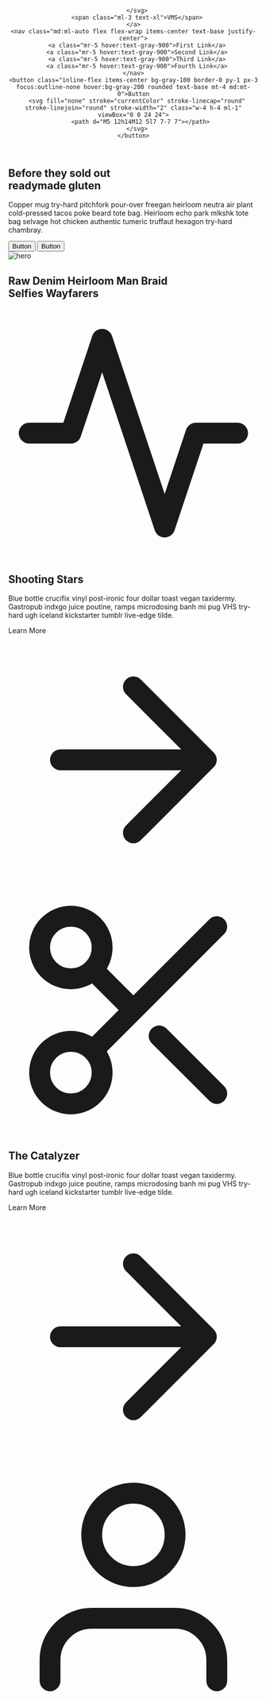 <!DOCTYPE html>
<html lang="en">
<head>
    <meta charset="UTF-8">
    <meta http-equiv="X-UA-Compatible" content="IE=edge">
    <meta name="viewport" content="width=device-width, initial-scale=1.0">
    <title>VMS</title>
    <link href="https://unpkg.com/tailwindcss@^2/dist/tailwind.min.css" rel="stylesheet">
</head>

<body>

<header class="text-gray-600 body-font">
  <div class="container mx-auto flex flex-wrap p-5 flex-col md:flex-row items-center">
    <a class="flex title-font font-medium items-center text-gray-900 mb-4 md:mb-0">
      <svg xmlns="C:\Users\anky\Downloads\IVMS.gif" fill="none" stroke="currentColor" stroke-linecap="round" stroke-linejoin="round" stroke-width="2" class="w-10 h-10 text-white p-2 bg-blue-500 rounded-full" viewBox="0 0 24 24">
        
      </svg>
      <span class="ml-3 text-xl">VMS</span>
    </a>
    <nav class="md:ml-auto flex flex-wrap items-center text-base justify-center">
      <a class="mr-5 hover:text-gray-900">First Link</a>
      <a class="mr-5 hover:text-gray-900">Second Link</a>
      <a class="mr-5 hover:text-gray-900">Third Link</a>
      <a class="mr-5 hover:text-gray-900">Fourth Link</a>
    </nav>
    <button class="inline-flex items-center bg-gray-100 border-0 py-1 px-3 focus:outline-none hover:bg-gray-200 rounded text-base mt-4 md:mt-0">Button
      <svg fill="none" stroke="currentColor" stroke-linecap="round" stroke-linejoin="round" stroke-width="2" class="w-4 h-4 ml-1" viewBox="0 0 24 24">
        <path d="M5 12h14M12 5l7 7-7 7"></path>
      </svg>
    </button>
  </div>
</header>

<section class="text-gray-600 body-font">
    <div class="container mx-auto flex px-5 py-24 md:flex-row flex-col items-center">
      <div class="lg:flex-grow md:w-1/2 lg:pr-24 md:pr-16 flex flex-col md:items-start md:text-left mb-16 md:mb-0 items-center text-center">
        <h1 class="title-font sm:text-4xl text-3xl mb-4 font-medium text-gray-900">Before they sold out
          <br class="hidden lg:inline-block">readymade gluten
        </h1>
        <p class="mb-8 leading-relaxed">Copper mug try-hard pitchfork pour-over freegan heirloom neutra air plant cold-pressed tacos poke beard tote bag. Heirloom echo park mlkshk tote bag selvage hot chicken authentic tumeric truffaut hexagon try-hard chambray.</p>
        <div class="flex justify-center">
          <button class="inline-flex text-white bg-blue-500 border-0 py-2 px-6 focus:outline-none hover:bg-blue-600 rounded text-lg">Button</button>
          <button class="ml-4 inline-flex text-gray-700 bg-gray-100 border-0 py-2 px-6 focus:outline-none hover:bg-gray-200 rounded text-lg">Button</button>
        </div>
      </div>
      <div class="lg:max-w-lg lg:w-full md:w-1/2 w-5/6">
        <img class="object-cover object-center rounded" alt="hero" src="https://dummyimage.com/720x600">
      </div>
    </div>
  </section>
  <section class="text-gray-600 body-font">
    <div class="container px-5 py-24 mx-auto">
      <h1 class="sm:text-3xl text-2xl font-medium title-font text-center text-gray-900 mb-20">Raw Denim Heirloom Man Braid
        <br class="hidden sm:block">Selfies Wayfarers
      </h1>
      <div class="flex flex-wrap sm:-m-4 -mx-4 -mb-10 -mt-4 md:space-y-0 space-y-6">
        <div class="p-4 md:w-1/3 flex">
          <div class="w-12 h-12 inline-flex items-center justify-center rounded-full bg-blue-100 text-blue-500 mb-4 flex-shrink-0">
            <svg fill="none" stroke="currentColor" stroke-linecap="round" stroke-linejoin="round" stroke-width="2" class="w-6 h-6" viewBox="0 0 24 24">
              <path d="M22 12h-4l-3 9L9 3l-3 9H2"></path>
            </svg>
          </div>
          <div class="flex-grow pl-6">
            <h2 class="text-gray-900 text-lg title-font font-medium mb-2">Shooting Stars</h2>
            <p class="leading-relaxed text-base">Blue bottle crucifix vinyl post-ironic four dollar toast vegan taxidermy. Gastropub indxgo juice poutine, ramps microdosing banh mi pug VHS try-hard ugh iceland kickstarter tumblr live-edge tilde.</p>
            <a class="mt-3 text-blue-500 inline-flex items-center">Learn More
              <svg fill="none" stroke="currentColor" stroke-linecap="round" stroke-linejoin="round" stroke-width="2" class="w-4 h-4 ml-2" viewBox="0 0 24 24">
                <path d="M5 12h14M12 5l7 7-7 7"></path>
              </svg>
            </a>
          </div>
        </div>
        <div class="p-4 md:w-1/3 flex">
          <div class="w-12 h-12 inline-flex items-center justify-center rounded-full bg-blue-100 text-blue-500 mb-4 flex-shrink-0">
            <svg fill="none" stroke="currentColor" stroke-linecap="round" stroke-linejoin="round" stroke-width="2" class="w-6 h-6" viewBox="0 0 24 24">
              <circle cx="6" cy="6" r="3"></circle>
              <circle cx="6" cy="18" r="3"></circle>
              <path d="M20 4L8.12 15.88M14.47 14.48L20 20M8.12 8.12L12 12"></path>
            </svg>
          </div>
          <div class="flex-grow pl-6">
            <h2 class="text-gray-900 text-lg title-font font-medium mb-2">The Catalyzer</h2>
            <p class="leading-relaxed text-base">Blue bottle crucifix vinyl post-ironic four dollar toast vegan taxidermy. Gastropub indxgo juice poutine, ramps microdosing banh mi pug VHS try-hard ugh iceland kickstarter tumblr live-edge tilde.</p>
            <a class="mt-3 text-blue-500 inline-flex items-center">Learn More
              <svg fill="none" stroke="currentColor" stroke-linecap="round" stroke-linejoin="round" stroke-width="2" class="w-4 h-4 ml-2" viewBox="0 0 24 24">
                <path d="M5 12h14M12 5l7 7-7 7"></path>
              </svg>
            </a>
          </div>
        </div>
        <div class="p-4 md:w-1/3 flex">
          <div class="w-12 h-12 inline-flex items-center justify-center rounded-full bg-blue-100 text-blue-500 mb-4 flex-shrink-0">
            <svg fill="none" stroke="currentColor" stroke-linecap="round" stroke-linejoin="round" stroke-width="2" class="w-6 h-6" viewBox="0 0 24 24">
              <path d="M20 21v-2a4 4 0 00-4-4H8a4 4 0 00-4 4v2"></path>
              <circle cx="12" cy="7" r="4"></circle>
            </svg>
          </div>
          <div class="flex-grow pl-6">
            <h2 class="text-gray-900 text-lg title-font font-medium mb-2">Neptune</h2>
            <p class="leading-relaxed text-base">Blue bottle crucifix vinyl post-ironic four dollar toast vegan taxidermy. Gastropub indxgo juice poutine, ramps microdosing banh mi pug VHS try-hard ugh iceland kickstarter tumblr live-edge tilde.</p>
            <a class="mt-3 text-blue-500 inline-flex items-center">Learn More
              <svg fill="none" stroke="currentColor" stroke-linecap="round" stroke-linejoin="round" stroke-width="2" class="w-4 h-4 ml-2" viewBox="0 0 24 24">
                <path d="M5 12h14M12 5l7 7-7 7"></path>
              </svg>
            </a>
          </div>
        </div>
      </div>
    </div>
  </section>
  <section class="text-gray-600 body-font overflow-hidden">
    <div class="container px-5 py-24 mx-auto">
      <div class="flex flex-col text-center w-full mb-20">
        <h1 class="sm:text-4xl text-3xl font-medium title-font mb-2 text-gray-900">Pricing</h1>
        <p class="lg:w-2/3 mx-auto leading-relaxed text-base text-gray-500">Whatever cardigan tote bag tumblr hexagon brooklyn asymmetrical.</p>
        <div class="flex mx-auto border-2 border-blue-500 rounded overflow-hidden mt-6">
          <button class="py-1 px-4 bg-blue-500 text-white focus:outline-none">Monthly</button>
          <button class="py-1 px-4 focus:outline-none">Annually</button>
        </div>
      </div>
      <div class="flex flex-wrap -m-4">
        <div class="p-4 xl:w-1/4 md:w-1/2 w-full">
          <div class="h-full p-6 rounded-lg border-2 border-gray-300 flex flex-col relative overflow-hidden">
            <h2 class="text-sm tracking-widest title-font mb-1 font-medium">START</h2>
            <h1 class="text-5xl text-gray-900 pb-4 mb-4 border-b border-gray-200 leading-none">Free</h1>
            <p class="flex items-center text-gray-600 mb-2">
              <span class="w-4 h-4 mr-2 inline-flex items-center justify-center bg-gray-400 text-white rounded-full flex-shrink-0">
                <svg fill="none" stroke="currentColor" stroke-linecap="round" stroke-linejoin="round" stroke-width="2.5" class="w-3 h-3" viewBox="0 0 24 24">
                  <path d="M20 6L9 17l-5-5"></path>
                </svg>
              </span>Vexillologist pitchfork
            </p>
            <p class="flex items-center text-gray-600 mb-2">
              <span class="w-4 h-4 mr-2 inline-flex items-center justify-center bg-gray-400 text-white rounded-full flex-shrink-0">
                <svg fill="none" stroke="currentColor" stroke-linecap="round" stroke-linejoin="round" stroke-width="2.5" class="w-3 h-3" viewBox="0 0 24 24">
                  <path d="M20 6L9 17l-5-5"></path>
                </svg>
              </span>Tumeric plaid portland
            </p>
            <p class="flex items-center text-gray-600 mb-6">
              <span class="w-4 h-4 mr-2 inline-flex items-center justify-center bg-gray-400 text-white rounded-full flex-shrink-0">
                <svg fill="none" stroke="currentColor" stroke-linecap="round" stroke-linejoin="round" stroke-width="2.5" class="w-3 h-3" viewBox="0 0 24 24">
                  <path d="M20 6L9 17l-5-5"></path>
                </svg>
              </span>Mixtape chillwave tumeric
            </p>
            <button class="flex items-center mt-auto text-white bg-gray-400 border-0 py-2 px-4 w-full focus:outline-none hover:bg-gray-500 rounded">Button
              <svg fill="none" stroke="currentColor" stroke-linecap="round" stroke-linejoin="round" stroke-width="2" class="w-4 h-4 ml-auto" viewBox="0 0 24 24">
                <path d="M5 12h14M12 5l7 7-7 7"></path>
              </svg>
            </button>
            <p class="text-xs text-gray-500 mt-3">Literally you probably haven't heard of them jean shorts.</p>
          </div>
        </div>
        <div class="p-4 xl:w-1/4 md:w-1/2 w-full">
          <div class="h-full p-6 rounded-lg border-2 border-blue-500 flex flex-col relative overflow-hidden">
            <span class="bg-blue-500 text-white px-3 py-1 tracking-widest text-xs absolute right-0 top-0 rounded-bl">POPULAR</span>
            <h2 class="text-sm tracking-widest title-font mb-1 font-medium">PRO</h2>
            <h1 class="text-5xl text-gray-900 leading-none flex items-center pb-4 mb-4 border-b border-gray-200">
              <span>$38</span>
              <span class="text-lg ml-1 font-normal text-gray-500">/mo</span>
            </h1>
            <p class="flex items-center text-gray-600 mb-2">
              <span class="w-4 h-4 mr-2 inline-flex items-center justify-center bg-gray-400 text-white rounded-full flex-shrink-0">
                <svg fill="none" stroke="currentColor" stroke-linecap="round" stroke-linejoin="round" stroke-width="2.5" class="w-3 h-3" viewBox="0 0 24 24">
                  <path d="M20 6L9 17l-5-5"></path>
                </svg>
              </span>Vexillologist pitchfork
            </p>
            <p class="flex items-center text-gray-600 mb-2">
              <span class="w-4 h-4 mr-2 inline-flex items-center justify-center bg-gray-400 text-white rounded-full flex-shrink-0">
                <svg fill="none" stroke="currentColor" stroke-linecap="round" stroke-linejoin="round" stroke-width="2.5" class="w-3 h-3" viewBox="0 0 24 24">
                  <path d="M20 6L9 17l-5-5"></path>
                </svg>
              </span>Tumeric plaid portland
            </p>
            <p class="flex items-center text-gray-600 mb-2">
              <span class="w-4 h-4 mr-2 inline-flex items-center justify-center bg-gray-400 text-white rounded-full flex-shrink-0">
                <svg fill="none" stroke="currentColor" stroke-linecap="round" stroke-linejoin="round" stroke-width="2.5" class="w-3 h-3" viewBox="0 0 24 24">
                  <path d="M20 6L9 17l-5-5"></path>
                </svg>
              </span>Hexagon neutra unicorn
            </p>
            <p class="flex items-center text-gray-600 mb-6">
              <span class="w-4 h-4 mr-2 inline-flex items-center justify-center bg-gray-400 text-white rounded-full flex-shrink-0">
                <svg fill="none" stroke="currentColor" stroke-linecap="round" stroke-linejoin="round" stroke-width="2.5" class="w-3 h-3" viewBox="0 0 24 24">
                  <path d="M20 6L9 17l-5-5"></path>
                </svg>
              </span>Mixtape chillwave tumeric
            </p>
            <button class="flex items-center mt-auto text-white bg-blue-500 border-0 py-2 px-4 w-full focus:outline-none hover:bg-blue-600 rounded">Button
              <svg fill="none" stroke="currentColor" stroke-linecap="round" stroke-linejoin="round" stroke-width="2" class="w-4 h-4 ml-auto" viewBox="0 0 24 24">
                <path d="M5 12h14M12 5l7 7-7 7"></path>
              </svg>
            </button>
            <p class="text-xs text-gray-500 mt-3">Literally you probably haven't heard of them jean shorts.</p>
          </div>
        </div>
        <div class="p-4 xl:w-1/4 md:w-1/2 w-full">
          <div class="h-full p-6 rounded-lg border-2 border-gray-300 flex flex-col relative overflow-hidden">
            <h2 class="text-sm tracking-widest title-font mb-1 font-medium">BUSINESS</h2>
            <h1 class="text-5xl text-gray-900 leading-none flex items-center pb-4 mb-4 border-b border-gray-200">
              <span>$56</span>
              <span class="text-lg ml-1 font-normal text-gray-500">/mo</span>
            </h1>
            <p class="flex items-center text-gray-600 mb-2">
              <span class="w-4 h-4 mr-2 inline-flex items-center justify-center bg-gray-400 text-white rounded-full flex-shrink-0">
                <svg fill="none" stroke="currentColor" stroke-linecap="round" stroke-linejoin="round" stroke-width="2.5" class="w-3 h-3" viewBox="0 0 24 24">
                  <path d="M20 6L9 17l-5-5"></path>
                </svg>
              </span>Vexillologist pitchfork
            </p>
            <p class="flex items-center text-gray-600 mb-2">
              <span class="w-4 h-4 mr-2 inline-flex items-center justify-center bg-gray-400 text-white rounded-full flex-shrink-0">
                <svg fill="none" stroke="currentColor" stroke-linecap="round" stroke-linejoin="round" stroke-width="2.5" class="w-3 h-3" viewBox="0 0 24 24">
                  <path d="M20 6L9 17l-5-5"></path>
                </svg>
              </span>Tumeric plaid portland
            </p>
            <p class="flex items-center text-gray-600 mb-2">
              <span class="w-4 h-4 mr-2 inline-flex items-center justify-center bg-gray-400 text-white rounded-full flex-shrink-0">
                <svg fill="none" stroke="currentColor" stroke-linecap="round" stroke-linejoin="round" stroke-width="2.5" class="w-3 h-3" viewBox="0 0 24 24">
                  <path d="M20 6L9 17l-5-5"></path>
                </svg>
              </span>Hexagon neutra unicorn
            </p>
            <p class="flex items-center text-gray-600 mb-2">
              <span class="w-4 h-4 mr-2 inline-flex items-center justify-center bg-gray-400 text-white rounded-full flex-shrink-0">
                <svg fill="none" stroke="currentColor" stroke-linecap="round" stroke-linejoin="round" stroke-width="2.5" class="w-3 h-3" viewBox="0 0 24 24">
                  <path d="M20 6L9 17l-5-5"></path>
                </svg>
              </span>Vexillologist pitchfork
            </p>
            <p class="flex items-center text-gray-600 mb-6">
              <span class="w-4 h-4 mr-2 inline-flex items-center justify-center bg-gray-400 text-white rounded-full flex-shrink-0">
                <svg fill="none" stroke="currentColor" stroke-linecap="round" stroke-linejoin="round" stroke-width="2.5" class="w-3 h-3" viewBox="0 0 24 24">
                  <path d="M20 6L9 17l-5-5"></path>
                </svg>
              </span>Mixtape chillwave tumeric
            </p>
            <button class="flex items-center mt-auto text-white bg-gray-400 border-0 py-2 px-4 w-full focus:outline-none hover:bg-gray-500 rounded">Button
              <svg fill="none" stroke="currentColor" stroke-linecap="round" stroke-linejoin="round" stroke-width="2" class="w-4 h-4 ml-auto" viewBox="0 0 24 24">
                <path d="M5 12h14M12 5l7 7-7 7"></path>
              </svg>
            </button>
            <p class="text-xs text-gray-500 mt-3">Literally you probably haven't heard of them jean shorts.</p>
          </div>
        </div>
        <div class="p-4 xl:w-1/4 md:w-1/2 w-full">
          <div class="h-full p-6 rounded-lg border-2 border-gray-300 flex flex-col relative overflow-hidden">
            <h2 class="text-sm tracking-widest title-font mb-1 font-medium">SPECIAL</h2>
            <h1 class="text-5xl text-gray-900 leading-none flex items-center pb-4 mb-4 border-b border-gray-200">
              <span>$72</span>
              <span class="text-lg ml-1 font-normal text-gray-500">/mo</span>
            </h1>
            <p class="flex items-center text-gray-600 mb-2">
              <span class="w-4 h-4 mr-2 inline-flex items-center justify-center bg-gray-400 text-white rounded-full flex-shrink-0">
                <svg fill="none" stroke="currentColor" stroke-linecap="round" stroke-linejoin="round" stroke-width="2.5" class="w-3 h-3" viewBox="0 0 24 24">
                  <path d="M20 6L9 17l-5-5"></path>
                </svg>
              </span>Vexillologist pitchfork
            </p>
            <p class="flex items-center text-gray-600 mb-2">
              <span class="w-4 h-4 mr-2 inline-flex items-center justify-center bg-gray-400 text-white rounded-full flex-shrink-0">
                <svg fill="none" stroke="currentColor" stroke-linecap="round" stroke-linejoin="round" stroke-width="2.5" class="w-3 h-3" viewBox="0 0 24 24">
                  <path d="M20 6L9 17l-5-5"></path>
                </svg>
              </span>Tumeric plaid portland
            </p>
            <p class="flex items-center text-gray-600 mb-2">
              <span class="w-4 h-4 mr-2 inline-flex items-center justify-center bg-gray-400 text-white rounded-full flex-shrink-0">
                <svg fill="none" stroke="currentColor" stroke-linecap="round" stroke-linejoin="round" stroke-width="2.5" class="w-3 h-3" viewBox="0 0 24 24">
                  <path d="M20 6L9 17l-5-5"></path>
                </svg>
              </span>Hexagon neutra unicorn
            </p>
            <p class="flex items-center text-gray-600 mb-2">
              <span class="w-4 h-4 mr-2 inline-flex items-center justify-center bg-gray-400 text-white rounded-full flex-shrink-0">
                <svg fill="none" stroke="currentColor" stroke-linecap="round" stroke-linejoin="round" stroke-width="2.5" class="w-3 h-3" viewBox="0 0 24 24">
                  <path d="M20 6L9 17l-5-5"></path>
                </svg>
              </span>Vexillologist pitchfork
            </p>
            <p class="flex items-center text-gray-600 mb-6">
              <span class="w-4 h-4 mr-2 inline-flex items-center justify-center bg-gray-400 text-white rounded-full flex-shrink-0">
                <svg fill="none" stroke="currentColor" stroke-linecap="round" stroke-linejoin="round" stroke-width="2.5" class="w-3 h-3" viewBox="0 0 24 24">
                  <path d="M20 6L9 17l-5-5"></path>
                </svg>
              </span>Mixtape chillwave tumeric
            </p>
            <button class="flex items-center mt-auto text-white bg-gray-400 border-0 py-2 px-4 w-full focus:outline-none hover:bg-gray-500 rounded">Button
              <svg fill="none" stroke="currentColor" stroke-linecap="round" stroke-linejoin="round" stroke-width="2" class="w-4 h-4 ml-auto" viewBox="0 0 24 24">
                <path d="M5 12h14M12 5l7 7-7 7"></path>
              </svg>
            </button>
            <p class="text-xs text-gray-500 mt-3">Literally you probably haven't heard of them jean shorts.</p>
          </div>
        </div>
      </div>
    </div>
  </section>
  <footer class="text-gray-600 body-font">
    <div class="container px-5 py-24 mx-auto">
      <div class="flex flex-wrap md:text-left text-center order-first">
        <div class="lg:w-1/4 md:w-1/2 w-full px-4">
          <h2 class="title-font font-medium text-gray-900 tracking-widest text-sm mb-3">CATEGORIES</h2>
          <nav class="list-none mb-10">
            <li>
              <a class="text-gray-600 hover:text-gray-800">First Link</a>
            </li>
            <li>
              <a class="text-gray-600 hover:text-gray-800">Second Link</a>
            </li>
            <li>
              <a class="text-gray-600 hover:text-gray-800">Third Link</a>
            </li>
            <li>
              <a class="text-gray-600 hover:text-gray-800">Fourth Link</a>
            </li>
          </nav>
        </div>
        <div class="lg:w-1/4 md:w-1/2 w-full px-4">
          <h2 class="title-font font-medium text-gray-900 tracking-widest text-sm mb-3">CATEGORIES</h2>
          <nav class="list-none mb-10">
            <li>
              <a class="text-gray-600 hover:text-gray-800">First Link</a>
            </li>
            <li>
              <a class="text-gray-600 hover:text-gray-800">Second Link</a>
            </li>
            <li>
              <a class="text-gray-600 hover:text-gray-800">Third Link</a>
            </li>
            <li>
              <a class="text-gray-600 hover:text-gray-800">Fourth Link</a>
            </li>
          </nav>
        </div>
        <div class="lg:w-1/4 md:w-1/2 w-full px-4">
          <h2 class="title-font font-medium text-gray-900 tracking-widest text-sm mb-3">CATEGORIES</h2>
          <nav class="list-none mb-10">
            <li>
              <a class="text-gray-600 hover:text-gray-800">First Link</a>
            </li>
            <li>
              <a class="text-gray-600 hover:text-gray-800">Second Link</a>
            </li>
            <li>
              <a class="text-gray-600 hover:text-gray-800">Third Link</a>
            </li>
            <li>
              <a class="text-gray-600 hover:text-gray-800">Fourth Link</a>
            </li>
          </nav>
        </div>
        <div class="lg:w-1/4 md:w-1/2 w-full px-4">
          <h2 class="title-font font-medium text-gray-900 tracking-widest text-sm mb-3">SUBSCRIBE</h2>
          <div class="flex xl:flex-nowrap md:flex-nowrap lg:flex-wrap flex-wrap justify-center items-end md:justify-start">
            <div class="relative w-40 sm:w-auto xl:mr-4 lg:mr-0 sm:mr-4 mr-2">
              <label for="footer-field" class="leading-7 text-sm text-gray-600">Placeholder</label>
              <input type="text" id="footer-field" name="footer-field" class="w-full bg-gray-100 bg-opacity-50 rounded border border-gray-300 focus:bg-transparent focus:ring-2 focus:ring-blue-200 focus:border-blue-500 text-base outline-none text-gray-700 py-1 px-3 leading-8 transition-colors duration-200 ease-in-out">
            </div>
            <button class="lg:mt-2 xl:mt-0 flex-shrink-0 inline-flex text-white bg-blue-500 border-0 py-2 px-6 focus:outline-none hover:bg-blue-600 rounded">Button</button>
          </div>
          <p class="text-gray-500 text-sm mt-2 md:text-left text-center">Bitters chicharrones fanny pack
            <br class="lg:block hidden">waistcoat green juice
          </p>
        </div>
      </div>
    </div>
    <div class="bg-gray-100">
      <div class="container px-5 py-6 mx-auto flex items-center sm:flex-row flex-col">
        <a class="flex title-font font-medium items-center md:justify-start justify-center text-gray-900">
          <svg xmlns="http://www.w3.org/2000/svg" fill="none" stroke="currentColor" stroke-linecap="round" stroke-linejoin="round" stroke-width="2" class="w-10 h-10 text-white p-2 bg-blue-500 rounded-full" viewBox="0 0 24 24">
            <path d="M12 2L2 7l10 5 10-5-10-5zM2 17l10 5 10-5M2 12l10 5 10-5"></path>
          </svg>
          <span class="ml-3 text-xl">Tailblocks</span>
        </a>
        <p class="text-sm text-gray-500 sm:ml-6 sm:mt-0 mt-4">© 2020 Tailblocks —
          <a href="https://twitter.com/knyttneve" rel="noopener noreferrer" class="text-gray-600 ml-1" target="_blank">@knyttneve</a>
        </p>
        <span class="inline-flex sm:ml-auto sm:mt-0 mt-4 justify-center sm:justify-start">
          <a class="text-gray-500">
            <svg fill="currentColor" stroke-linecap="round" stroke-linejoin="round" stroke-width="2" class="w-5 h-5" viewBox="0 0 24 24">
              <path d="M18 2h-3a5 5 0 00-5 5v3H7v4h3v8h4v-8h3l1-4h-4V7a1 1 0 011-1h3z"></path>
            </svg>
          </a>
          <a class="ml-3 text-gray-500">
            <svg fill="currentColor" stroke-linecap="round" stroke-linejoin="round" stroke-width="2" class="w-5 h-5" viewBox="0 0 24 24">
              <path d="M23 3a10.9 10.9 0 01-3.14 1.53 4.48 4.48 0 00-7.86 3v1A10.66 10.66 0 013 4s-4 9 5 13a11.64 11.64 0 01-7 2c9 5 20 0 20-11.5a4.5 4.5 0 00-.08-.83A7.72 7.72 0 0023 3z"></path>
            </svg>
          </a>
          <a class="ml-3 text-gray-500">
            <svg fill="none" stroke="currentColor" stroke-linecap="round" stroke-linejoin="round" stroke-width="2" class="w-5 h-5" viewBox="0 0 24 24">
              <rect width="20" height="20" x="2" y="2" rx="5" ry="5"></rect>
              <path d="M16 11.37A4 4 0 1112.63 8 4 4 0 0116 11.37zm1.5-4.87h.01"></path>
            </svg>
          </a>
          <a class="ml-3 text-gray-500">
            <svg fill="currentColor" stroke="currentColor" stroke-linecap="round" stroke-linejoin="round" stroke-width="0" class="w-5 h-5" viewBox="0 0 24 24">
              <path stroke="none" d="M16 8a6 6 0 016 6v7h-4v-7a2 2 0 00-2-2 2 2 0 00-2 2v7h-4v-7a6 6 0 016-6zM2 9h4v12H2z"></path>
              <circle cx="4" cy="4" r="2" stroke="none"></circle>
            </svg>
          </a>
        </span>
      </div>
    </div>
  </footer>
</body>
</html>
